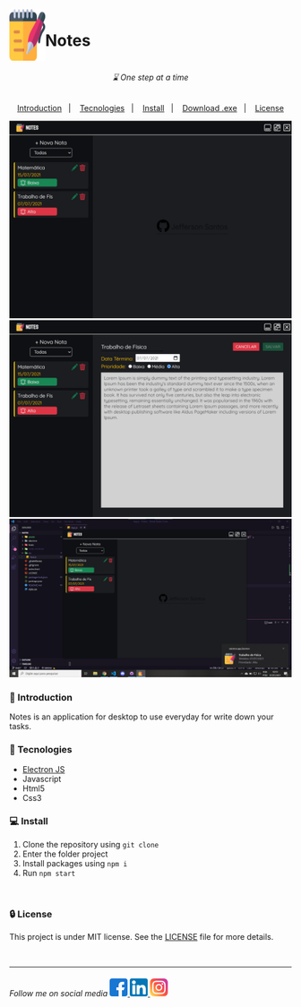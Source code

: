 <div align="center" style="display: flex;">
    <img src="assets/logo/png/64x64.png"> <h1>Notes</h1>
</div>

<h6 align="center">
&#8987; One step at a time
</h6>

<p align="center">
    <a href="#introduction">Introduction</a>&nbsp;&nbsp;&nbsp;|&nbsp;&nbsp;&nbsp;
    <a href="#tecnologies">Tecnologies</a>&nbsp;&nbsp;&nbsp;|&nbsp;&nbsp;&nbsp;
    <a href="#install">Install</a>&nbsp;&nbsp;&nbsp;|&nbsp;&nbsp;&nbsp;
    <a href="">Download .exe</a>&nbsp;&nbsp;&nbsp;|&nbsp;&nbsp;&nbsp;
    <a href="#license">License</a>
</p>

<div align="center">
    <img src="assets/github/app1.png">
    <img src="assets/github/app2.png">
    <img src="assets/github/app3.png">
</div>

<h3 id="introduction"> 🏁 Introduction</h3>
<p>Notes is an application for desktop to use everyday for write down your tasks.</p>

<h3 id="tecnologies">  🚀 Tecnologies</h3>

- [Electron JS](https://www.electronjs.org)
- Javascript
- Html5
- Css3
  
<h3 id="install"> &#128187; Install</h3>

1. Clone the repository using `git clone`
2. Enter the folder project
3. Install packages using `npm i` 
4. Run `npm start`
<br>

<h3 id="license"> 🔒 License </h3>

This project is under MIT license. See the [LICENSE](LICENSE) file for more details.

<br>

---

<h6>
    Follow me on social media 
    <a href="https://www.facebook.com/profile.php?id=100011801194873">
        <img src="assets/github/facebook.png" />
    </a>
    <a href="https://www.linkedin.com/in/jeffersonsil813/">
        <img src="assets/github/linkedin.png" />
    </a>
    <a href="https://www.instagram.com/jefferson.sil813/">
        <img src="assets/github/instagram.png"/>
    </a>
</h6>